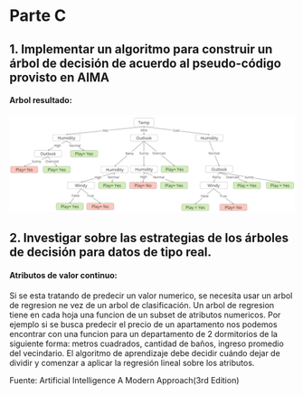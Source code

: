 # Parte C
## 1. Implementar un algoritmo para construir un árbol de decisión de acuerdo al pseudo-código provisto en AIMA

#### Arbol resultado:
!["id3Tree"](./pics/id3Tree.png)


## 2. Investigar sobre las estrategias de los árboles de decisión para datos de tipo real.

#### Atributos de valor continuo:
Si se esta tratando de predecir un valor numerico, se necesita usar un arbol de regresion ne vez de un arbol de clasificación. Un arbol de regresion tiene en cada hoja una funcion de un subset de atributos numericos. Por ejemplo si se busca predecir el precio de un apartamento nos podemos encontrar con una funcion para un departamento de 2 dormitorios de la siguiente forma: metros cuadrados, cantidad de baños, ingreso promedio del vecindario. El algoritmo de aprendizaje debe decidir cuándo dejar de dividir y comenzar a aplicar la regresión lineal sobre los atributos.

Fuente: Artificial Intelligence A Modern Approach(3rd Edition)
